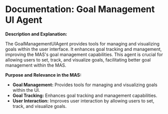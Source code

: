# Documentation: Goal Management UI Agent

**Description and Explanation:**

The GoalManagementUIAgent provides tools for managing and visualizing goals within the user interface. It enhances goal tracking and management, improving the MAS's goal management capabilities. This agent is crucial for allowing users to set, track, and visualize goals, facilitating better goal management within the MAS.

**Purpose and Relevance in the MAS:**

- **Goal Management:** Provides tools for managing and visualizing goals within the UI.
- **Goal Tracking:** Enhances goal tracking and management capabilities.
- **User Interaction:** Improves user interaction by allowing users to set, track, and visualize goals.